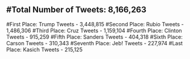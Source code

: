 #Total Number of Tweets: 8,166,263 
---
#First Place: Trump Tweets - 3,448,815
#Second Place: Rubio Tweets - 1,486,306
#Third Place: Cruz Tweets - 1,159,104
#Fourth Place: Clinton Tweets - 915,259
#Fifth Place: Sanders Tweets - 404,318
#Sixth Place: Carson Tweets - 310,343
#Seventh Place: Jeb! Tweets - 227,974
#Last Place: Kasich Tweets - 215,125
